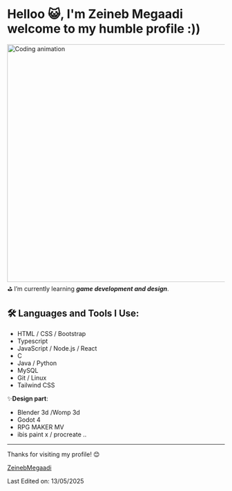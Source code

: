 # Helloo 😺, I'm Zeineb Megaadi welcome to my humble profile :))

<img align="right" src="https://cdn.dribbble.com/users/1277312/screenshots/14733298/media/39b1045e593737587dd60e42c8422d1f.gif" width="550" alt="Coding animation">

⛳ I’m currently learning ***game development and design***.

## 🛠 Languages and Tools I Use:
- HTML / CSS / Bootstrap
- Typescript
- JavaScript / Node.js / React
- C 
- Java / Python
- MySQL
- Git / Linux
- Tailwind CSS


✨**Design part**:
- Blender 3d /Womp 3d
- Godot 4
- RPG MAKER MV
- ibis paint x / procreate ..

---

Thanks for visiting my profile! 😊



[ZeinebMegaadi](https://github.com/ZeinebMegaadi/ZeinebMegaadi)

Last Edited on: 13/05/2025
